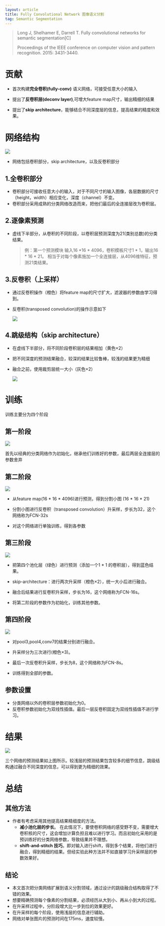 ```yaml
---
layout: article
title: Fully Convolutional Network 图像语义分割
tag: Semantic Segmentation
---
```


> Long J, Shelhamer E, Darrell T. Fully convolutional networks for semantic segmentation[C]
>
> Proceedings of the IEEE conference on computer vision and pattern recognition. 2015: 3431-3440.
<!-- more -->

# 贡献

- 首次构建**完全卷积(fully-conv)** 语义网络，可接受任意大小的输入

- 提出了**反卷积层(deconv layer)**,可增大feature map尺寸，输出精细的结果

- 提出了**skip architecture**，能够结合不同深度层的信息，提高结果的精度和效果。

# 网络结构
![](https://cdn.jsdelivr.net/gh/Mronne/MarkDownImg/img/20200304211505.png)

- 网络包括卷积部分，skip architecture，以及反卷积部分

## 1.全卷积部分
- 卷积部分可接收任意大小的输入，对于不同尺寸的输入图像，各层数据的尺寸（height，width）相应变化，深度（channel）不变。
- 卷积部分采用成熟的分类网络改造而来，把他们最后的全连接层改为卷积层。

## 2.逐像素预测

- 虚线下半部分，从卷积的不同阶段，以卷积层预测深度为21(类别总数)的分类结果。

  > 例：第一个预测模块
  > 输入16 *16 * 4096，卷积模板尺寸1 * 1，输出16 * 16 * 21。
  > 相当于对每个像素施加一个全连接层，从4096维特征，预测21类结果。

## 3.反卷积（上采样）

- 通过反卷积操作（橙色）将feature map的尺寸扩大，滤波器的参数由学习得到。

- 反卷积(transposed convolution)的操作示意如下

  ![](https://cdn.jsdelivr.net/gh/Mronne/MarkDownImg/img/20200304213601.gif)

## 4.跳级结构（skip architecture）

- 在虚线下半部分，将不同阶段卷积层的结果相加（黄色×2）

- 把不同深度的预测结果融合，较深的结果比较鲁棒，较浅的结果更为精细

- 融合之前，使用裁剪层统一大小（灰色×2）

  ![](https://cdn.jsdelivr.net/gh/Mronne/MarkDownImg/img/20200304214712.png)


# 训练

训练主要分为四个阶段

## 第一阶段

![](https://cdn.jsdelivr.net/gh/Mronne/MarkDownImg/img/20200305101348.png)

首先以经典的分类网络作为初始化，继承他们训练好的参数，最后两层全连接层的参数舍弃

## 第二阶段

![](https://cdn.jsdelivr.net/gh/Mronne/MarkDownImg/img/20200305101324.png)

- 从feature map(16 * 16 * 4096)进行预测，得到分割小图 (16 * 16 * 21)

- 分割小图进行反卷积（transposed convolution）升采样，步长为32，这个网络称为FCN-32s

- 对这个网络进行单独训练，得到各参数

## 第三阶段
![](https://cdn.jsdelivr.net/gh/Mronne/MarkDownImg/img/20200305100947.png)

- 把第四个池化层（绿色）进行预测（添加一个1 * 1 的卷积层），得到蓝色结果。

- skip-architecture：进行两次升采样（橙色×2），统一大小后进行融合。

- 融合后结果进行反卷积升采样，步长为16，这个网络称为FCN-16s。

- 将第二阶段的参数作为初始化，训练其他参数。

## 第四阶段

  ![](https://cdn.jsdelivr.net/gh/Mronne/MarkDownImg/img/20200305101533.png)

- 对pool3,pool4,conv7的结果分别进行融合。

- 升采样分为三次进行(橙色×3)。

- 最后一次反卷积升采样，步长为8，这个网络称为FCN-8s。

- 训练得到全部的参数。

## 参数设置
- 分类网络以外的卷积层参数初始化为0。
- 反卷积参数初始化为双线性插值。最后一层反卷积固定为双线性插值不进行学习。

# 结果
![](https://cdn.jsdelivr.net/gh/Mronne/MarkDownImg/img/20200305101930.png)

三个网络的预测结果如上图所示。较浅层的预测结果包含较多的细节信息，跳级结构通过融合不同深度的信息，可以得到更为精细的效果。

# 总结
## 其他方法
- 作者有考虑采用其他提高结果精细度的方法。
	- **减小池化层的步长**。 在此情况下，要使卷积网络的感受野不变，需要增大卷积核的尺寸，这会增加计算负担且难以进行学习。而且初始化采用的是预训练好的分类网络参数，导致结果并不理想。
	- **shift-and-stitch 技巧**。即对输入进行shift，得到多个结果，将他们进行融合，得到精细的结果。但经实验此种方法并不如直接学习升采样层的参数效果好。

## 结论
- 本文首次把分类网络扩展到语义分割领域，通过设计的跳级融合结构取得了不错的效果。
- 想要精确预测每个像素的分割结果，必须经历从大到小、再从小到大的过程。
- 在升采样过程中，分阶段增大比一步到位的效果更好。
- 在升采样的每个阶段，使用浅层的信息进行辅助。
- 网络对单张图片的预测时间在175ms，速度较慢。
